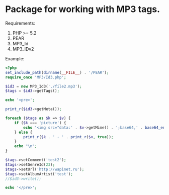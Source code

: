 # Package for working with MP3 tags.

Requirements:
1. PHP >= 5.2
2. PEAR
3. MP3_Id
4. MP3_IDv2

Example:
```php
<?php
set_include_path(dirname(__FILE__) . '/PEAR');
require_once 'MP3/Id3.php';

$id3 = new MP3_Id3('./file2.mp3');
$tags = $id3->getTags();

echo '<pre>';

print_r($id3->getMeta());

foreach ($tags as $k => $v) {
    if ($k === 'picture') {
        echo '<img src="data:' . $v->getMime() . ';base64,' . base64_encode($v->getData()) . '" alt="picture" />';
    } else {
        print_r($k . ' - ' . print_r($v, true));
    }
    echo "\n";
}

$tags->setComment('test2');
$tags->setGenreId(23);
$tags->setUrl('http://wapinet.ru');
$tags->setAlbumArtist('test');
//$id3->write();

echo '</pre>';
```